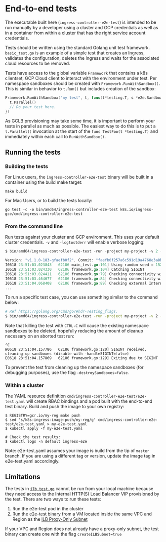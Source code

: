 # End-to-end tests

The executable built here (`ingress-controller-e2e-test`) is intended to be run manually by a
developer using a cluster and GCP credentials as well as in a container from
within a cluster that has the right service account credentials.

Tests should be written using the standard Golang unit test framework.
`basic_test.go` is an example of a simple test that creates an Ingress,
validates the configuration, deletes the Ingress and waits for the associated
cloud resources to be removed.

Tests have access to the global variable `Framework` that contains a k8s
clientset, GCP Cloud client to interact with the environment under test. Per
namespace sandboxes should be created with `Framework.RunWithSandbox()`. This
is similar in behavior to `t.Run()` but includes creation of the sandbox:

```go
Framework.RunWithSandbox("my test", t, func(t*testing.T, s *e2e.Sandbox) {
  t.Parallel()
  // Do your test here.
})
```

As GCLB provisioning may take some time, it is important to perform your tests
in parallel as much as possible. The easiest way to do this is to put a
`t.Parallel()` invocation at the start of the `func TestFoo(t *testing.T)` and
immediately within each call to `RunWithSandbox()`.

## Running the tests

### Building the tests

For Linux users, the `ingress-controller-e2e-test` binary will be built in a container using the
build make target:

```console
make build
```

For Mac Users, or to build the tests locally:
```console
go test -c -o bin/amd64/ingress-controller-e2e-test k8s.io/ingress-gce/cmd/ingress-controller-e2e-test
```

### From the command line

Run tests against your cluster and GCP environment. This uses your default
cluster credentials. `-v` and `-logtostderr` will enable verbose logging:

```go
$ bin/amd64/ingress-controller-e2e-test -run -project my-project -v 2 -logtostderr -region my-region -network my-network

Version: "v1.1.0-183-gfaefb0f2", Commit: "faefb0f257a6c591d19a4768e3a8bc776ad14d33"
I0618 23:51:03.023843   62186 main_test.go:101] Using random seed = 1529391063023834550
I0618 23:51:03.024330   62186 framework.go:104] Catching SIGINT
I0618 23:51:03.024411   62186 framework.go:79] Checking connectivity with Kubernetes API
I0618 23:51:03.464677   62186 framework.go:84] Checking connectivity with Google Cloud API (get project "my-project")
I0618 23:51:04.068408   62186 framework.go:89] Checking external Internet connectivity
...
```

To run a specific test case, you can use something similar to the command below:

```bash
# Ref https://golang.org/cmd/go/#hdr-Testing_flags.
$ bin/amd64/ingress-controller-e2e-test -run -project my-project -v 2 -logtostderr -region my-region -network my-network -test.run=TestIAP
```

Note that killing the test with `CTRL-C` will cause the existing namespace
sandboxes to be deleted, hopefully reducing the amount of cleanup necessary on
an aborted test run:

```text
^C
W0618 23:51:04.157786   62186 framework.go:120] SIGINT received, cleaning up sandboxes (disable with -handleSIGINT=false)
E0618 23:51:04.157869   62186 framework.go:129] Exiting due to SIGINT
```

To prevent the test from cleaning up the namespace sandboxes (for debugging purposes), use the flag `-destroySandboxes=false`.

### Within a cluster

The YAML resource definition `cmd/ingress-controller-e2e-test/e2e-test.yaml` will create RBAC
bindings and a pod built with the end-to-end test binary. Build and push the
image to your own registry:

```shell
$ REGISTRY=gcr.io/my-reg make push
$ sed 's/k8s-ingress-image-push/my-reg/g' cmd/ingress-controller-e2e-test/e2e-test.yaml > my-e2e-test.yaml
$ kubectl apply -f my-e2e-test.yaml

# Check the test results:
$ kubectl logs -n default ingress-e2e
```

Note: e2e-test.yaml assumes your image is build from the tip of `master` branch.  If you are using a different tag or version, update the image tag in e2e-test.yaml accordingly.

## Limitations

The tests in [`ilb_test.go`](ilb_test.go) cannot be run from your local machine because they need access to the Internal HTTP(S) Load Balancer VIP provisioned by the test.  There are two ways to run these tests:

1) Run the e2e-test pod in the cluster
2) Run the e2e-test binary from a VM located inside the same VPC and Region as the [ILB Proxy-Only Subnet](https://cloud.google.com/load-balancing/docs/proxy-only-subnets)

If your VPC and Region does not already have a proxy-only subnet, the test binary can create one with the flag `createILBSubnet=true`